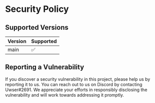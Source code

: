 # Security Policy

## Supported Versions

| Version | Supported          |
| ------- | ------------------ |
| main    | :white_check_mark: |

## Reporting a Vulnerability

If you discover a security vulnerability in this project, please help us by reporting it to us. You can reach out to us on Discord by contacting Uwser#2691. We appreciate your efforts in responsibly disclosing the vulnerability and will work towards addressing it promptly.
